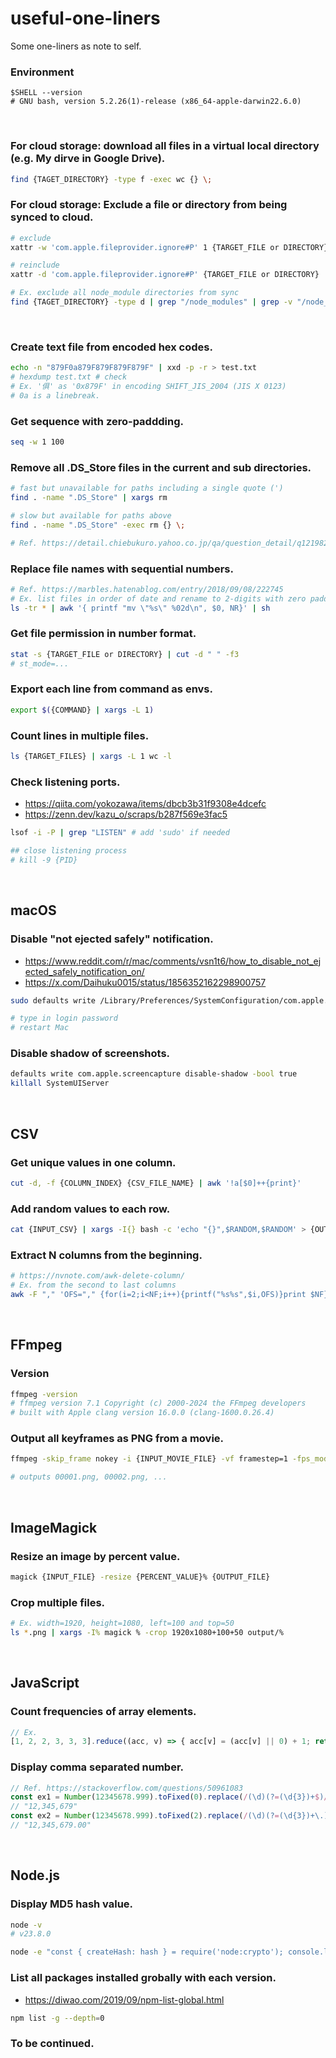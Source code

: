 # useful-one-liners
Some one-liners as note to self.

### Environment
```shell
$SHELL --version
# GNU bash, version 5.2.26(1)-release (x86_64-apple-darwin22.6.0)
```

<br>

### For cloud storage: download all files in a virtual local directory (e.g. My dirve in Google Drive).
```sh
find {TAGET_DIRECTORY} -type f -exec wc {} \;
```

### For cloud storage: Exclude a file or directory from being synced to cloud. 
```sh
# exclude
xattr -w 'com.apple.fileprovider.ignore#P' 1 {TARGET_FILE or DIRECTORY}
```
```sh
# reinclude
xattr -d 'com.apple.fileprovider.ignore#P' {TARGET_FILE or DIRECTORY}
```
```sh
# Ex. exclude all node_module directories from sync
find {TAGET_DIRECTORY} -type d | grep "/node_modules" | grep -v "/node_modules/" | xargs -I% xattr -w 'com.apple.fileprovider.ignore#P' 1 "%"
```

<br>

### Create text file from encoded hex codes.
```sh
echo -n "879F0a879F879F879F879F" | xxd -p -r > test.txt
# hexdump test.txt # check
# Ex. '俱' as '0x879F' in encoding SHIFT_JIS_2004 (JIS X 0123)
# 0a is a linebreak.
```

### Get sequence with zero-paddding.
```sh
seq -w 1 100
```

### Remove all .DS_Store files in the current and sub directories.
```sh
# fast but unavailable for paths including a single quote (')
find . -name ".DS_Store" | xargs rm
```
```sh
# slow but available for paths above
find . -name ".DS_Store" -exec rm {} \;

# Ref. https://detail.chiebukuro.yahoo.co.jp/qa/question_detail/q12198239097
```

### Replace file names with sequential numbers.
```sh
# Ref. https://marbles.hatenablog.com/entry/2018/09/08/222745
# Ex. list files in order of date and rename to 2-digits with zero padding numbers.
ls -tr * | awk '{ printf "mv \"%s\" %02d\n", $0, NR}' | sh
```

### Get file permission in number format.
```sh
stat -s {TARGET_FILE or DIRECTORY} | cut -d " " -f3
# st_mode=...
```

### Export each line from command as envs.
```sh
export $({COMMAND} | xargs -L 1)
```

### Count lines in multiple files.
```sh
ls {TARGET_FILES} | xargs -L 1 wc -l
```

### Check listening ports.
- https://qiita.com/yokozawa/items/dbcb3b31f9308e4dcefc
- https://zenn.dev/kazu_o/scraps/b287f569e3fac5
```sh
lsof -i -P | grep "LISTEN" # add 'sudo' if needed

## close listening process
# kill -9 {PID}
```

<br>

## macOS

### Disable "not ejected safely" notification.
- https://www.reddit.com/r/mac/comments/vsn1t6/how_to_disable_not_ejected_safely_notification_on/
- https://x.com/Daihuku0015/status/1856352162298900757
```sh
sudo defaults write /Library/Preferences/SystemConfiguration/com.apple.DiskArbitration.diskarbitrationd.plist DADisableEjectNotification -bool YES && sudo pkill diskarbitrationd

# type in login password
# restart Mac
```

### Disable shadow of screenshots.
```sh
defaults write com.apple.screencapture disable-shadow -bool true
killall SystemUIServer
```

<br>

## CSV

### Get unique values in one column.
```sh
cut -d, -f {COLUMN_INDEX} {CSV_FILE_NAME} | awk '!a[$0]++{print}'
```
### Add random values to each row.
```sh
cat {INPUT_CSV} | xargs -I{} bash -c 'echo "{}",$RANDOM,$RANDOM' > {OUTPUT_CSV}
```

### Extract N columns from the beginning.
```sh
# https://nvnote.com/awk-delete-column/
# Ex. from the second to last columns
awk -F "," 'OFS="," {for(i=2;i<NF;i++){printf("%s%s",$i,OFS)}print $NF}' {INPUT_CSV} > {OUTPUT_CSV}
```

<br>

## FFmpeg

### Version 
```sh
ffmpeg -version
# ffmpeg version 7.1 Copyright (c) 2000-2024 the FFmpeg developers
# built with Apple clang version 16.0.0 (clang-1600.0.26.4)
```

### Output all keyframes as PNG from a movie.
```sh
ffmpeg -skip_frame nokey -i {INPUT_MOVIE_FILE} -vf framestep=1 -fps_mode passthrough [OUTPUT_DIRECTORY]%05d.png

# outputs 00001.png, 00002.png, ...
```

<br>

## ImageMagick

### Resize an image by percent value.
```sh
magick {INPUT_FILE} -resize {PERCENT_VALUE}% {OUTPUT_FILE}
```

### Crop multiple files.
```sh
# Ex. width=1920, height=1080, left=100 and top=50
ls *.png | xargs -I% magick % -crop 1920x1080+100+50 output/%
```

<br>

## JavaScript

### Count frequencies of array elements.
```javascript
// Ex.
[1, 2, 2, 3, 3, 3].reduce((acc, v) => { acc[v] = (acc[v] || 0) + 1; return acc }, {})
```

### Display comma separated number.
```javascript
// Ref. https://stackoverflow.com/questions/50961083
const ex1 = Number(12345678.999).toFixed(0).replace(/(\d)(?=(\d{3})+$)/g, '$1,');
// "12,345,679"
const ex2 = Number(12345678.999).toFixed(2).replace(/(\d)(?=(\d{3})+\.)/g, '$1,');
// "12,345,679.00" 
```

<br>

## Node.js

### Display MD5 hash value.
```sh
node -v
# v23.8.0

node -e "const { createHash: hash } = require('node:crypto'); console.log(hash('md5').update('STRING_TO_BE_HASHED').digest('hex'));"
```

### List all packages installed grobally with each version.
- https://diwao.com/2019/09/npm-list-global.html
```sh
npm list -g --depth=0
```

### To be continued.
